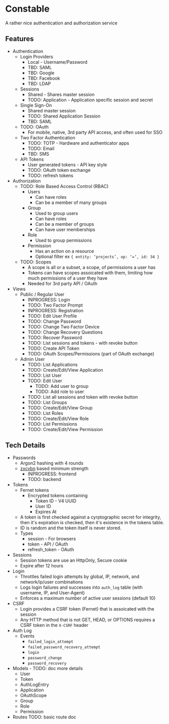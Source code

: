 # Constable

A rather nice authentication and authorization service

## Features

- Authentication
	- Login Providers
		- Local - Username/Password
		- TBD: SAML
		- TBD: Google
		- TBD: Facebook
		- TBD: LDAP
	- Sessions
		- Shared - Shares master session
		- TODO: Application - Application specific session and secret
	- Single Sign-On
		- Shared master session
		- TODO: Shared Application Session
		- TBD: SAML
	- TODO: OAuth
		- For mobile, native, 3rd party API access, and often used for SSO
	- Two Factor Authentication
		- TODO: TOTP - Hardware and authenticator apps
		- TODO: Email
		- TBD: SMS
	- API Tokens
		- User generated tokens - API key style
		- TODO: OAuth token exchange
		- TODO: refresh tokens
- Authorization
	- TODO: Role Based Access Control (RBAC)
		- Users
			- Can have roles
			- Can be a member of many groups
		- Group
			- Used to group users
			- Can have roles
			- Can be a member of groups
			- Can have user memberships
		- Role
			-  Used to group permissions
		- Permission
			- Has an action on a resource
			- Optional filter ex `{ entity: ‘projects’, op: ‘=‘, id: 34 }`
	- TODO: Scopes
		- A scope is all or a subset, a scope, of permissions a user has
		- Tokens can have scopes assoicated with them, limiting how much permissions of a user they have
		- Needed for 3rd party API / OAuth
- Views
	- Public / Regular User
		- INPROGRESS: Login
		- TODO: Two Factor Prompt
		- INPROGRESS: Registration
		- TODO: Edit User Profile
		- TODO: Change Password
		- TODO: Change Two Factor Device
		- TODO: Change Recovery Questions
		- TODO: Recover Password
		- TODO: List sessions and tokens - with revoke button
		- TODO: Create API Token
		- TODO: OAuth Scopes/Permissions (part of OAuth exchange)
	- Admin User
		- TODO: List Applications
		- TODO: Create/Edit/View Application
		- TODO: List User
		- TODO: Edit User
			- TODO: Add user to group
			- TODO: Add role to user
		- TODO: List all sessions and token with revoke button
		- TODO: List Groups
		- TODO: Create/Edit/View Group
		- TODO: List Roles
		- TODO: Create/Edit/View Role
		- TODO: List Permissions
		- TODO: Create/Edit/View Permission

## Tech Details

- Passwords
	- Argon2 hashing with 4 rounds
	- [zxcvbn](https://github.com/dropbox/zxcvbn) based minimum strength
		- INPROGRESS: frontend
		- TODO: backend
- Tokens
	- Fernet tokens
		- Encrypted tokens containing
			- Token ID - V4 UUID
			- User ID
			- Expires At
	- A token is first checked against a cyrptographic secret for integrity, then it's expiration is checked, then it's existence in the tokens table.
	- ID is random and the token itself is never stored.
	- Types
		- session - For browsers
		- token - API / OAuth
		- refresh_token - OAuth
- Sessions
	- Session tokens are use an HttpOnly, Secure cookie
	- Expire after 12 hours
- Login
	- Throttles failed login attempts by global, IP, network, and network/ip/user combinations
	- Logs login failures and successes into `auth_log` table (with username, IP, and User-Agent)
	- Enforces a maximum number of active user sessions (default 10)
- CSRF
	- Login provides a CSRF token (Fernet) that is assoicated with the session
	- Any HTTP method that is not GET, HEAD, or OPTIONS requires a CSRF token in the `X-CSRF` header
- Auth Log
	- Events
		- `failed_login_attempt`
       - `failed_password_recovery_attempt`
       - `login`
       - `password_change`
       - `password_recovery`
- Models - TODO: doc more details
	- User
	- Token
	- AuthLogEntry
	- Application
	- OAuthScope
	- Group
	- Role
	- Permission
- Routes
	TODO: basic route doc
